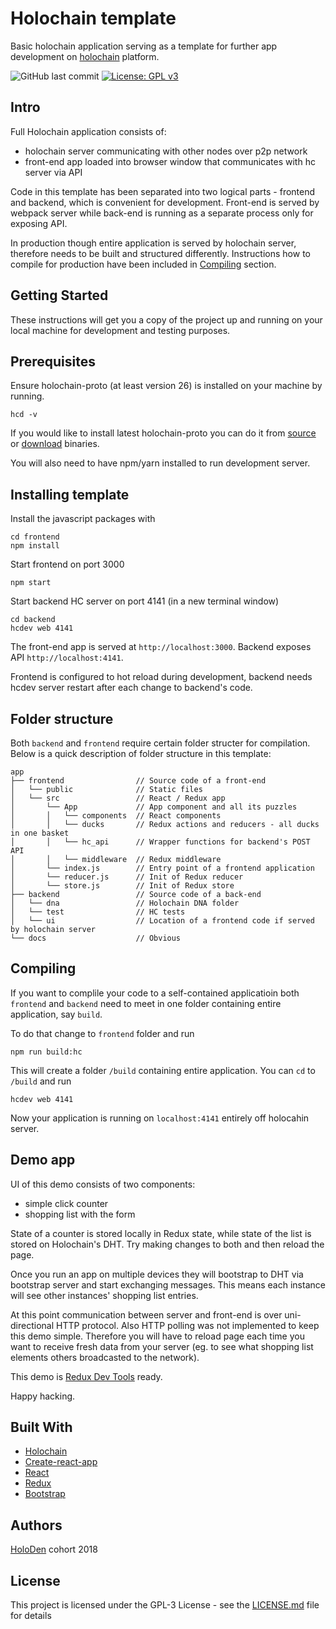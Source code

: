 # Holochain template 

Basic holochain application serving as a template for further app development on [holochain](https://github.com/holochain) platform. 

![GitHub last commit](https://img.shields.io/github/last-commit/peeech/hc-react-redux-template.svg)
[![License: GPL v3](https://img.shields.io/badge/License-GPL%20v3-blue.svg)](https://www.gnu.org/licenses/gpl-3.0)

## Intro

Full Holochain application consists of: 
- holochain server communicating with other nodes over p2p network
- front-end app loaded into browser window that communicates with hc server via API

Code in this template has been separated into two logical parts - frontend and backend, which is convenient for development. Front-end is served by webpack server while back-end is running as a separate process only for exposing API.

In production though entire application is served by holochain server, therefore needs to be built and structured differently. Instructions how to compile for production have been included in [Compiling](#compiling) section.

## Getting Started

These instructions will get you a copy of the project up and running on your local machine for development and testing purposes.

## Prerequisites

Ensure holochain-proto (at least version 26) is installed on your machine by running.

```
hcd -v
```

If you would like to install latest holochain-proto you can do it from [source](https://github.com/holochain/holochain-proto#go-based-install) or [download](https://github.com/holochain/holochain-proto/releases/) binaries.

You will also need to have npm/yarn installed to run development server.

## Installing template

Install the javascript packages with

```
cd frontend
npm install
```
Start frontend on port 3000

```
npm start
```
Start backend HC server on port 4141 (in a new terminal window)
```
cd backend
hcdev web 4141
```

The front-end app is served at `http://localhost:3000`. Backend exposes API `http://localhost:4141`.

Frontend is configured to hot reload during development, backend needs hcdev server restart after each change to backend's code.

## Folder structure

Both ``backend`` and ``frontend`` require certain folder structer for compilation. Below is a quick description of folder structure in this template:

```
app
├── frontend                // Source code of a front-end
│   └── public              // Static files
│   └── src                 // React / Redux app
│       └── App             // App component and all its puzzles
│       │   └── components  // React components
│       │   └── ducks       // Redux actions and reducers - all ducks in one basket
│       │   └── hc_api      // Wrapper functions for backend's POST API
│       │   └── middleware  // Redux middleware
│       └── index.js        // Entry point of a frontend application
│       └── reducer.js      // Init of Redux reducer
│       └── store.js        // Init of Redux store
├── backend                 // Source code of a back-end
│   └── dna                 // Holochain DNA folder
│   └── test                // HC tests
│   └── ui                  // Location of a frontend code if served by holochain server
└── docs                    // Obvious

``` 

## Compiling

If you want to complile your code to a self-contained applicatioin both `frontend` and `backend` need to meet in one folder containing entire application, say `build`.

To do that change to `frontend` folder and run

```
npm run build:hc
```

This will create a folder `/build` containing entire application. You can `cd` to `/build` and run

```
hcdev web 4141
```

Now your application is running on `localhost:4141` entirely off holocahin server.

## Demo app

UI of this demo consists of two components: 
- simple click counter
- shopping list with the form

State of a counter is stored locally in Redux state, while state of the list is stored on Holochain's DHT. Try making changes to both and then reload the page. 

Once you run an app on multiple devices they will bootstrap to DHT via bootstrap server and start exchanging messages. This means each instance will see other instances' shopping list entries.

At this point communication between server and front-end is over uni-directional HTTP protocol. Also HTTP polling was not implemented to keep this demo simple. Therefore you will have to reload page each time you want to receive fresh data from your server (eg. to see what shopping list elements others broadcasted to the network).

This demo is [Redux Dev Tools](https://github.com/zalmoxisus/redux-devtools-extension) ready.

Happy hacking.

## Built With

* [Holochain](https://github.com/holochain/holochain-proto)
* [Create-react-app](https://github.com/facebook/create-react-app)
* [React](https://reactjs.org/)
* [Redux](https://redux.js.org/)
* [Bootstrap](https://bootswatch.com/materia/)

## Authors

[HoloDen](https://github.com/HoloDen/) cohort 2018

## License

This project is licensed under the GPL-3 License - see the [LICENSE.md](LICENSE.md) file for details